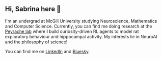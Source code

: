 ## Hi, Sabrina here 👋
I'm an undergrad at McGill University studying Neuroscience, Mathematics and Computer Science. Currently, you can find me doing research at the [Peyrache lab](https://www.peyrachelab.com/) where I build curiosity-driven RL agents to model rat exploratory behaviour and hippocampal activity. My interests lie in NeuroAI and the philosophy of science! 

You can find me on [LinkedIn](https://www.linkedin.com/in/dusabrina/) and [Bluesky](@sabrinadu.bsky.social).

<!--
**SabrinaDu7/SabrinaDu7** is a ✨ _special_ ✨ repository because its `README.md` (this file) appears on your GitHub profile.

Here are some ideas to get you started:

- 🔭 I’m currently working on ...
- 🌱 I’m currently learning ...
- 👯 I’m looking to collaborate on ...
- 🤔 I’m looking for help with ...
- 💬 Ask me about ...
- 📫 How to reach me: ...
- 😄 Pronouns: ...
- ⚡ Fun fact: ...
-->
